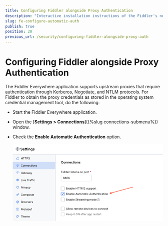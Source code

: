 ```yaml
---
title: Configuring Fiddler alongside Proxy Authentication
description: "Interactive installation instructions of the Fiddler's network extension."
slug: fe-configure-automatic-auth
publish: true
position: 20
previous_url: /security/configuring-fiddler-alongside-proxy-auth
---
```


# Configuring Fiddler alongside Proxy Authentication

The Fiddler Everywhere application supports upstream proxies that require authentication through Kerberos, Negotiate, and NTLM protocols. For Fiddler to obtain the proxy credentials as stored in the operating system credential management tool, do the following:

- Start the Fiddler Everywhere application.

- Open the [**Settings > Connections**]({%slug connections-submenu%}) window.

- Check the **Enable Automatic Authentication** option.

    ![Enable the automatic proxy authentication](../../images/settings/sett-conn-enable-auth.png)
